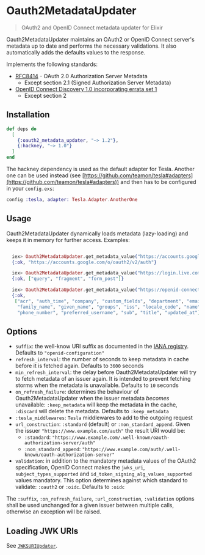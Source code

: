 # Oauth2MetadataUpdater

> OAuth2 and OpenID Connect metadata updater for Elixir

Oauth2MetadataUpdater maintains an OAuth2 or OpenID Connect server's metadata up to date and
performs the necessary validations. It also automatically adds the defaults values to
the response.

Implements the following standards:
- [RFC8414](https://tools.ietf.org/html/rfc8414) - OAuth 2.0 Authorization Server Metadata
  - Except section 2.1 (Signed Authorization Server Metadata)
- [OpenID Connect Discovery 1.0 incorporating errata set 1](https://openid.net/specs/openid-connect-discovery-1_0.html)
  - Except section 2

## Installation

```elixir
def deps do
  [
    {:oauth2_metadata_updater, "~> 1.2"},
    {:hackney, "~> 1.0"}
  ]
end
```

The hackney dependency is used as the default adapter for Tesla. Another one can be used
instead (see
[https://github.com/teamon/tesla#adapters](https://github.com/teamon/tesla#adapters)) and then
has to be configured in your `config.exs`:

```elixir
config :tesla, adapter: Tesla.Adapter.AnotherOne
```

## Usage

Oauth2MetadataUpdater dynamically loads metadata (lazy-loading) and keeps it in memory for further access. Examples:

```elixir

  iex> Oauth2MetadataUpdater.get_metadata_value("https://accounts.google.com", "authorization_endpoint", suffix: "openid-configuration")
  {:ok, "https://accounts.google.com/o/oauth2/v2/auth"}

  iex> Oauth2MetadataUpdater.get_metadata_value("https://login.live.com", "response_modes_supported", suffix: "openid-configuration")
  {:ok, ["query", "fragment", "form_post"]}

  iex> Oauth2MetadataUpdater.get_metadata_value("https://openid-connect.onelogin.com/oidc", "claims_supported", suffix: "openid-configuration", url_construction: :non_standard_append)
  {:ok,
   ["acr", "auth_time", "company", "custom_fields", "department", "email",
    "family_name", "given_name", "groups", "iss", "locale_code", "name",
    "phone_number", "preferred_username", "sub", "title", "updated_at"]}
```

## Options

- `suffix`: the well-know URI suffix as documented in the
[IANA registry](https://www.iana.org/assignments/well-known-uris/well-known-uris.xhtml).
Defaults to `"openid-configuration"`
- `refresh_interval`: the number of seconds to keep metadata in cache before it is fetched
again. Defaults to `3600` seconds
- `min_refresh_interval`: the delay before Oauth2MetadataUpdater will try to fetch metadata
of an issuer again. It is intended to prevent fetching storms when the metadata is
unavailable. Defaults to `10` seconds
- `on_refresh_failure`: determines the behaviour of Oauth2MetadataUpdater when the issuer
metadata *becomes* unavailable: `:keep_metadata` will keep the metadata in the cache,
`:discard` will delete the metadata. Defaults to `:keep_metadata`
- `:tesla_middlewares`: `Tesla` middlewares to add to the outgoing request
- `url_construction`: `:standard` (default) or `:non_standard_append`. Given the issuer
`"https://www.example.com/auth"` the result URI would be:
  - `:standard`: `"https://www.example.com/.well-known/oauth-authorization-server/auth"`
  - `:non_standard_append`:
  `"https://www.example.com/auth/.well-known/oauth-authorization-server"`
- `validation`: in addition to the mandatory metadata values of the OAuth2 specification,
OpenID Connect makes the `jwks_uri`, `subject_types_supported` and
`id_token_signing_alg_values_supported` values mandatory. This option determines against
which standard to validate: `:oauth2` or `:oidc`. Defaults to `:oidc`

The `:suffix`, `:on_refresh_failure`, `:url_construction`, `:validation` options shall be used
unchanged for a given issuer between multiple calls, otherwise an exception will be raised.

## Loading JWK URIs

See [`JWKSURIUpdater`](https://github.com/tanguilp/jwks_uri_updater).
